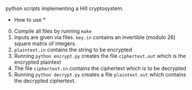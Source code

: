 python scripts implementing a Hill cryptosystem. 

* How to use *
0. Compile all files by running `make`
1. Inputs are given via files. `key.in` contains an invertible (modulo 26) square matrix of integers. 
2. `plaintext.in` contains the string to be encrypted
3. Running `python encrypt.py` creates the file `ciphertext.out` which is the encrypted plaintext
4. The file `ciphertext.in` contains the ciphertext which is to be decrypted
5. Running `python decrypt.py` creates a file `plaintext.out` which contains the decrypted ciphertext.
